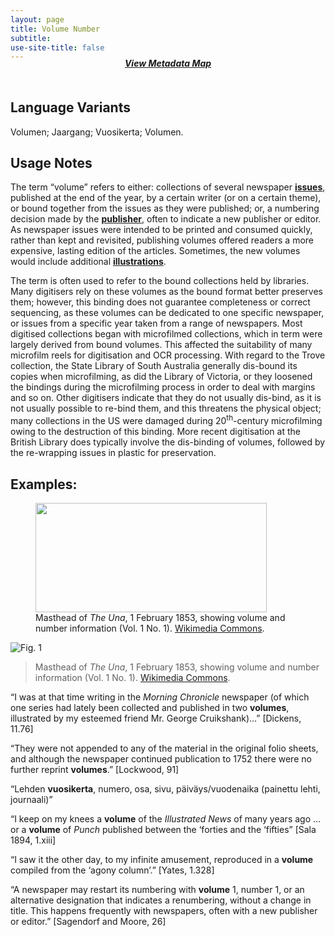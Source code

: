 ```yaml
---
layout: page
title: Volume Number
subtitle:  
use-site-title: false
---
```


<h4 style="text-align:center;font-style:italic;margin-top:-20px;margin-bottom:50px;"><a href="../../maps/volume-number">View Metadata Map</a></h4>

## Language Variants

Volumen; Jaargang; Vuosikerta; Volumen.


## Usage Notes

The term “volume” refers to either: collections of several newspaper
[**issues**](../issue-number), published at the end of the year, by a certain writer (or on
a certain theme), or bound together from the issues as they were
published; or, a numbering decision made by the [**publisher**](../publisher), often to
indicate a new publisher or editor. As newspaper issues were intended to
be printed and consumed quickly, rather than kept and revisited,
publishing volumes offered readers a more expensive, lasting edition of
the articles. Sometimes, the new volumes would include additional
[**illustrations**](../illustration-information).

The term is often used to refer to the bound collections held by
libraries. Many digitisers rely on these volumes as the bound format
better preserves them; however, this binding does not guarantee
completeness or correct sequencing, as these volumes can be dedicated to
one specific newspaper, or issues from a specific year taken from a
range of newspapers. Most digitised collections began with microfilmed
collections, which in term were largely derived from bound volumes. This
affected the suitability of many microfilm reels for digitisation and
OCR processing. With regard to the Trove collection, the State Library
of South Australia generally dis-bound its copies when microfilming,
as did the Library of Victoria, or they loosened the bindings during the
microfilming process in order to deal with margins and so on. Other
digitisers indicate that they do not usually dis-bind, as it is not
usually possible to re-bind them, and this threatens the physical
object; many collections in the US were damaged during
20<sup>th</sup>-century microfilming owing to the destruction of this
binding. More recent digitisation at the British Library does typically
involve the dis-binding of volumes, followed by the re-wrapping issues
in plastic for preservation.

## Examples:
<figure>
   <img src="https://upload.wikimedia.org/wikipedia/commons/4/42/The_Una_%28newspaper%29.jpg" width="370" height="175" align="center">
   <figcaption>Masthead of <i>The Una</i>, 1 February 1853, showing volume and number information (Vol. 1 No. 1). <a href="https://commons.wikimedia.org/wiki/File:The_Una_(newspaper).jpg">Wikimedia Commons</a>.</figcaption>
</figure>  

![Fig. 1](https://upload.wikimedia.org/wikipedia/commons/4/42/The_Una_%28newspaper%29.jpg)
> Masthead of *The Una*, 1 February 1853, showing volume and number information (Vol. 1 No. 1).
> [Wikimedia Commons](https://commons.wikimedia.org/wiki/File:The_Una_(newspaper).jpg).  
  
“I was at that time writing in the *Morning Chronicle* newspaper (of
    which one series had lately been collected and published in two
    **volumes**, illustrated by my esteemed friend Mr. George
    Cruikshank)…” \[Dickens, 11.76\]

“They were not appended to any of the material in the original folio
    sheets, and although the newspaper continued publication to 1752
    there were no further reprint **volumes**.” \[Lockwood, 91\]

“Lehden **vuosikerta**, numero, osa, sivu, päiväys/vuodenaika
    (painettu lehti, journaali)”

“I keep on my knees a **volume** of the *Illustrated News* of many
    years ago … or a **volume** of *Punch* published between the
    ‘forties and the ‘fifties” \[Sala 1894, 1.xiii\]

“I saw it the other day, to my infinite amusement, reproduced in a
    **volume** compiled from the ‘agony column’.” \[Yates, 1.328\]

“A newspaper may restart its numbering with **volume** 1, number 1,
    or an alternative designation that indicates a renumbering, without
    a change in title. This happens frequently with newspapers, often
    with a new publisher or editor.” \[Sagendorf and Moore, 26\]
